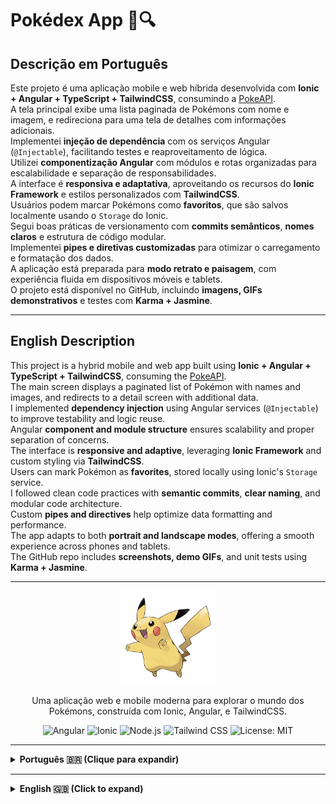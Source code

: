 # Pokédex App 📱🔍

## Descrição em Português

Este projeto é uma aplicação mobile e web híbrida desenvolvida com **Ionic + Angular + TypeScript + TailwindCSS**, consumindo a [PokeAPI](https://pokeapi.co/).  
A tela principal exibe uma lista paginada de Pokémons com nome e imagem, e redireciona para uma tela de detalhes com informações adicionais.  
Implementei **injeção de dependência** com os serviços Angular (`@Injectable`), facilitando testes e reaproveitamento de lógica.  
Utilizei **componentização Angular** com módulos e rotas organizadas para escalabilidade e separação de responsabilidades.  
A interface é **responsiva e adaptativa**, aproveitando os recursos do **Ionic Framework** e estilos personalizados com **TailwindCSS**.  
Usuários podem marcar Pokémons como **favoritos**, que são salvos localmente usando o `Storage` do Ionic.  
Segui boas práticas de versionamento com **commits semânticos**, **nomes claros** e estrutura de código modular.  
Implementei **pipes e diretivas customizadas** para otimizar o carregamento e formatação dos dados.  
A aplicação está preparada para **modo retrato e paisagem**, com experiência fluida em dispositivos móveis e tablets.  
O projeto está disponível no GitHub, incluindo **imagens, GIFs demonstrativos** e testes com **Karma + Jasmine**.

---

## English Description

This project is a hybrid mobile and web app built using **Ionic + Angular + TypeScript + TailwindCSS**, consuming the [PokeAPI](https://pokeapi.co/).  
The main screen displays a paginated list of Pokémon with names and images, and redirects to a detail screen with additional data.  
I implemented **dependency injection** using Angular services (`@Injectable`) to improve testability and logic reuse.  
Angular **component and module structure** ensures scalability and proper separation of concerns.  
The interface is **responsive and adaptive**, leveraging **Ionic Framework** and custom styling via **TailwindCSS**.  
Users can mark Pokémon as **favorites**, stored locally using Ionic's `Storage` service.  
I followed clean code practices with **semantic commits**, **clear naming**, and modular code architecture.  
Custom **pipes and directives** help optimize data formatting and performance.  
The app adapts to both **portrait and landscape modes**, offering a smooth experience across phones and tablets.  
The GitHub repo includes **screenshots, demo GIFs**, and unit tests using **Karma + Jasmine**.

---


<p align="center">
  <img src="https://raw.githubusercontent.com/PokeAPI/sprites/master/sprites/pokemon/other/official-artwork/25.png" width="150" alt="Pikachu">
</p>

<p align="center">
  Uma aplicação web e mobile moderna para explorar o mundo dos Pokémons, construída com Ionic, Angular, e TailwindCSS.
</p>

<p align="center">
  <img src="https://img.shields.io/badge/Angular-DD0031?style=for-the-badge&logo=angular&logoColor=white" alt="Angular">
  <img src="https://img.shields.io/badge/Ionic-3880FF?style=for-the-badge&logo=ionic&logoColor=white" alt="Ionic">
  <img src="https://img.shields.io/badge/Node.js-339933?style=for-the-badge&logo=nodedotjs&logoColor=white" alt="Node.js">
  <img src="https://img.shields.io/badge/Tailwind_CSS-38B2AC?style=for-the-badge&logo=tailwind-css&logoColor=white" alt="Tailwind CSS">
  <img src="https://img.shields.io/badge/License-MIT-yellow.svg" alt="License: MIT">
</p>

---

<details>
<summary><strong>Português 🇧🇷 (Clique para expandir)</strong></summary>

## 📜 Índice

- [Sobre o Projeto](#-sobre-o-projeto)
- [✨ Funcionalidades](#-funcionalidades)
- [🛠️ Tecnologias Utilizadas](#️-tecnologias-utilizadas)
- [🏛️ Arquitetura e Boas Práticas](#️-arquitetura-e-boas-práticas)
- [🪝 Implementação de WebHook (Diferencial)](#-implementação-de-webhook-diferencial)
- [🧪 Testes Unitários (Diferencial)](#-testes-unitários-diferencial)
- [🚀 Como Executar o Projeto](#-como-executar-o-projeto)
- [📁 Estrutura de Arquivos](#-estrutura-de-arquivos)
- [☁️ Deploy](#️-deploy)
- [👨‍💻 Autor](#-autor)

## 📖 Sobre o Projeto

Este projeto é uma Pokédex moderna e responsiva desenvolvida como uma aplicação híbrida (web/mobile) utilizando o poder do **Ionic** e **Angular**. Ele consome a [PokeAPI](https://pokeapi.co/) para fornecer uma lista paginada e pesquisável de Pokémons, com uma tela de detalhes rica em informações para cada criatura.

O projeto foi construído seguindo as melhores práticas de desenvolvimento, com foco em código limpo, componentização, reutilização de lógica e uma arquitetura escalável.

## ✨ Funcionalidades

-   **Listagem e Paginação:** Navegue por uma lista completa de Pokémons com um sistema de paginação eficiente.
-   **Busca Dinâmica:** Encontre Pokémons rapidamente por nome ou número, com `debounce` para otimizar a performance.
-   **Tela de Detalhes Completa:** Veja informações detalhadas como tipos, habilidades, estatísticas, habitat e múltiplos sprites.
-   **Sistema de Favoritos:** Marque seus Pokémons preferidos! A lista é salva localmente (`localStorage`) para persistir entre as sessões.
-   **Página de Favoritos Dedicada:** Gerencie sua coleção de favoritos em uma tela separada, com busca e paginação próprias.
-   **Design Responsivo:** A interface se adapta perfeitamente a qualquer dispositivo, seja celular (retrato/paisagem) ou desktop, graças ao TailwindCSS.
-   **Notificações de WebHook:** Ações na lista de favoritos (adicionar, remover, limpar) enviam notificações em tempo real para um servidor backend.
-   **Feedback Visual:** A aplicação usa *Toasts* para notificar os usuários sobre erros de API, melhorando a experiência de uso.

## 🛠️ Tecnologias Utilizadas

-   **Frontend:**
  -   **Angular 20:** Framework principal para a estrutura da aplicação.
  -   **Ionic 8:** Biblioteca de componentes de UI para criar aplicações híbridas de alta qualidade.
  -   **TypeScript:** Superset do JavaScript que adiciona tipagem estática.
  -   **TailwindCSS:** Framework CSS utility-first para estilização rápida e responsiva.
  -   **RxJS:** Biblioteca para programação reativa, usada para gerenciar chamadas de API e eventos.
-   **Backend (Servidor de WebHook):**
  -   **Node.js:** Ambiente de execução JavaScript no servidor.
  -   **Express.js:** Framework minimalista para criar o servidor e a rota do webhook.
-   **Testes:**
  -   **Karma:** Test runner para executar os testes unitários.
  -   **Jasmine:** Framework de testes behavior-driven para escrever os casos de teste.

## 🏛️ Arquitetura e Boas Práticas

-   **Componentização:** A aplicação é dividida em componentes `standalone` (Pages, Header, Footer), promovendo a separação de responsabilidades.
-   **Injeção de Dependência (DI):** Utilizamos o `inject()` do Angular para fornecer serviços (`PokeApiService`, `FavoritesService`, `PaginationService`) aos componentes. Isso desacopla o código, facilita a manutenção e torna os testes unitários possíveis.
-   **Princípio DRY (Don't Repeat Yourself):** A lógica de paginação e busca, que era repetida nas páginas Home e Favoritos, foi abstraída para um serviço reutilizável, o `PaginationService`. Isso centraliza a lógica e torna os componentes mais limpos.
-   **Reatividade com RxJS:** As chamadas de API retornam `Observables`, e a barra de busca utiliza um `Subject` com `debounceTime` para evitar requisições excessivas enquanto o usuário digita.
-   **Tratamento de Erros:** As falhas de API são capturadas e o `ToastController` do Ionic é usado para exibir mensagens de erro amigáveis ao usuário, garantindo uma experiência mais robusta.

## 🪝 Implementação de WebHook (Diferencial)

Um WebHook foi implementado para demonstrar a comunicação em tempo real do frontend com um backend. Quando uma ação relacionada aos favoritos ocorre, o frontend notifica um servidor.

#### Como Funciona:

1.  **Ação no Frontend:** O usuário adiciona ou remove um Pokémon dos favoritos no `FavoritesService`.
2.  **Requisição HTTP:** O serviço imediatamente dispara uma requisição `POST` para o endpoint `http://localhost:3000/webhook`. O `payload` da requisição contém o tipo de evento (`pokemon_added`, `pokemon_removed`, etc.) e os dados relevantes.
    ```typescript
    // Em favorites.service.ts
    this.http.post(this.webhookUrl, {
      event: 'pokemon_added',
      pokemonId,
      timestamp: new Date().toISOString()
    }).subscribe(...);
    ```
3.  **Recepção no Backend:** Um servidor simples criado com Node.js e Express está escutando na porta 3000.
4.  **Processamento:** O servidor recebe o `payload`, exibe as informações no console e retorna uma resposta de sucesso (`200 OK`). Isso simula o processamento do evento, que em um cenário real poderia disparar um email, atualizar um banco de dados, etc.
    ```javascript
    // Em webhook-server/server.js
    app.post('/webhook', (req, res) => {
      console.log('Webhook received:', req.body);
      res.status(200).json({ message: 'Webhook processed successfully' });
    });
    ```

## 🧪 Testes Unitários (Diferencial)

A aplicação possui uma suíte de testes unitários para garantir a qualidade e o funcionamento correto dos componentes.

#### Como os Testes Foram Estruturados:

-   **Ambiente de Teste (`TestBed`):** Para cada componente, o `TestBed` do Angular é usado para configurar um ambiente de teste isolado, declarando o componente a ser testado e fornecendo *mocks* para suas dependências.
-   **Mocks e Spies:** Dependências como `PokeApiService` e `Router` são substituídas por objetos falsos (`SpyObj`) criados com `jasmine.createSpyObj`. Isso nos permite isolar o componente e controlar o comportamento de suas dependências durante os testes.
-   **Casos de Teste (`it` blocks):** Cada `it` descreve um comportamento esperado. Nós verificamos se:
  -   O componente é criado com sucesso.
  -   A navegação para outras páginas é chamada com os parâmetros corretos.
  -   A lógica de negócio (como adicionar/remover um favorito) chama os métodos corretos do serviço.
  -   O estado do componente é atualizado corretamente após uma ação.

```typescript
// Exemplo de teste em favorites.page.spec.ts
it('should remove favorite and update pagination', fakeAsync(() => {
  // Configuração inicial do estado do componente
  component.allFavorites = [
    { id: 1, name: 'bulbasaur' },
    { id: 25, name: 'pikachu' }
  ];
  component.paginationService.total = 2;
  spyOn(favoritesService, 'removeFavorite'); // Espiona o método

  // Executa a ação
  component.removeFavorite(1);
  tick(); // Avança o tempo para resolver operações assíncronas

  // Verificações (Assertions)
  expect(favoritesService.removeFavorite).toHaveBeenCalledWith(1);
  expect(component.allFavorites.length).toBe(1);
  expect(component.paginationService.total).toBe(1);
}));
```

## 🚀 Como Executar o Projeto

Você precisará ter o [Node.js](https://nodejs.org/) e o [pnpm](https://pnpm.io/) (ou npm/yarn) instalados.

#### 1. Frontend (Aplicação Angular/Ionic)

```bash
# Clone o repositório
git clone https://github.com/Vidigal-code/challenge-PokeAPI-Angular.git

# Navegue para a pasta do projeto
cd challenge-PokeAPI-Angular

# Instale as dependências
pnpm install

# Inicie o servidor de desenvolvimento
pnpm start
```

A aplicação estará disponível em `http://localhost:4200`.

#### 2. Backend (Servidor de WebHook)

O servidor de webhook deve ser executado simultaneamente em um terminal separado.

```bash
# Em um novo terminal, navegue para a pasta do servidor
cd webhook-server

# Instale as dependências
pnpm install

# Crie o arquivo de ambiente (se não existir)
cp .env.example .env

# Inicie o servidor
pnpm start
```

O servidor estará escutando em `http://localhost:3000`. Agora, as ações de favoritar na aplicação serão logadas no console deste terminal.

## 📁 Estrutura de Arquivos

A estrutura do projeto foi organizada para manter uma clara separação de responsabilidades.

```
.
├── src/
│   ├── app/
│   │   ├── favorites/        # Página de Favoritos (componente, HTML, spec)
│   │   ├── home/             # Página Principal (componente, HTML, spec)
│   │   ├── pokemon-details/  # Página de Detalhes (componente, HTML, spec)
│   │   ├── services/         # Serviços reutilizáveis
│   │   │   ├── favorites.service.ts
│   │   │   ├── pagination.service.ts
│   │   │   └── poke-api.service.ts
│   │   ├── header/           # Componente Header
│   │   ├── footer/           # Componente Footer
│   │   ├── app.component.ts  # Componente raiz
│   │   └── app.routes.ts     # Definição de rotas
│   ├── assets/               # Ícones e imagens estáticas
│   └── environments/         # Variáveis de ambiente
├── webhook-server/           # Servidor Node.js para o WebHook
│   ├── server.js
│   ├── package.json
│   └── .env
└── ...
```

## ☁️ Deploy

A aplicação está configurada para deploy no GitHub Pages. Os seguintes scripts no `package.json` automatizam o processo:

-   `build:gh-pages`: Compila o projeto com a URL base correta para o GitHub Pages.
-   `deploy:gh-pages`: Publica o conteúdo da pasta `dist/` na branch `gh-pages`.

## 👨‍💻 Autor

Feito com ❤️ por **Kauan Vidigal**.

[![GitHub](https://img.shields.io/badge/GitHub-100000?style=for-the-badge&logo=github&logoColor=white)](https://github.com/Vidigal-code)
[![LinkedIn](https://img.shields.io/badge/linkedin-%230077B5.svg?style=for-the-badge&logo=linkedin&logoColor=white)](https://www.linkedin.com/in/kauan-vidigal/)

</details>

---

<details>
<summary><strong>English 🇬🇧 (Click to expand)</strong></summary>

## 📜 Table of Contents

- [About The Project](#-about-the-project-1)
- [✨ Features](#-features)
- [🛠️ Technologies Used](#️-technologies-used-1)
- [🏛️ Architecture & Best Practices](#️-architecture--best-practices)
- [🪝 WebHook Implementation (Bonus)](#-webhook-implementation-bonus)
- [🧪 Unit Testing (Bonus)](#-unit-testing-bonus)
- [🚀 Getting Started](#-getting-started)
- [📁 File Structure](#-file-structure)
- [☁️ Deployment](#️-deployment)
- [👨‍💻 Author](#-author-1)

## 📖 About The Project

This project is a modern and responsive Pokédex developed as a hybrid application (web/mobile) using the power of **Ionic** and **Angular**. It consumes the [PokeAPI](https://pokeapi.co/) to provide a paginated and searchable list of Pokémon, with a feature-rich detail screen for each creature.

The project was built following software development best practices, with a focus on clean code, componentization, logic reuse, and a scalable architecture.

## ✨ Features

-   **List & Pagination:** Browse a complete list of Pokémon with an efficient pagination system.
-   **Dynamic Search:** Quickly find Pokémon by name or number, with `debounce` to optimize performance.
-   **Complete Detail Screen:** View detailed information such as types, abilities, stats, habitat, and multiple sprites.
-   **Favorites System:** Bookmark your favorite Pokémon! The list is saved locally (`localStorage`) to persist between sessions.
-   **Dedicated Favorites Page:** Manage your collection of favorites on a separate screen, complete with its own search and pagination.
-   **Responsive Design:** The interface adapts perfectly to any device, whether it's a mobile phone (portrait/landscape) or a desktop, thanks to TailwindCSS.
-   **WebHook Notifications:** Actions on the favorites list (add, remove, clear) send real-time notifications to a backend server.
-   **Visual Feedback:** The application uses *Toasts* to notify users of API errors, improving the user experience.

## 🛠️ Technologies Used

-   **Frontend:**
  -   **Angular 20:** The main framework for the application's structure.
  -   **Ionic 8:** UI component library for building high-quality hybrid applications.
  -   **TypeScript:** A superset of JavaScript that adds static typing.
  -   **TailwindCSS:** A utility-first CSS framework for rapid and responsive styling.
  -   **RxJS:** A library for reactive programming, used to manage API calls and events.
-   **Backend (WebHook Server):**
  -   **Node.js:** JavaScript runtime environment on the server.
  -   **Express.js:** A minimalist framework for creating the server and the webhook route.
-   **Testing:**
  -   **Karma:** A test runner for executing unit tests.
  -   **Jasmine:** A behavior-driven testing framework for writing test cases.

## 🏛️ Architecture & Best Practices

-   **Component-Based Architecture:** The application is divided into `standalone` components (Pages, Header, Footer), promoting a separation of concerns.
-   **Dependency Injection (DI):** We use Angular's `inject()` to provide services (`PokeApiService`, `FavoritesService`, `PaginationService`) to the components. This decouples the code, facilitates maintenance, and makes unit testing possible.
-   **DRY Principle (Don't Repeat Yourself):** The pagination and search logic, which was duplicated across the Home and Favorites pages, has been abstracted into a reusable service, `PaginationService`. This centralizes the logic and makes the components cleaner.
-   **Reactivity with RxJS:** API calls return `Observables`, and the search bar uses a `Subject` with `debounceTime` to prevent excessive requests while the user is typing.
-   **Error Handling:** API failures are caught, and Ionic's `ToastController` is used to display user-friendly error messages, ensuring a more robust experience.

## 🪝 WebHook Implementation (Bonus)

A WebHook was implemented to demonstrate real-time communication from the frontend to a backend. When an action related to favorites occurs, the frontend notifies a server.

#### How It Works:

1.  **Action on the Frontend:** The user adds or removes a Pokémon from favorites in the `FavoritesService`.
2.  **HTTP Request:** The service immediately fires a `POST` request to the `http://localhost:3000/webhook` endpoint. The request `payload` contains the event type (`pokemon_added`, `pokemon_removed`, etc.) and relevant data.
    ```typescript
    // In favorites.service.ts
    this.http.post(this.webhookUrl, {
      event: 'pokemon_added',
      pokemonId,
      timestamp: new Date().toISOString()
    }).subscribe(...);
    ```
3.  **Reception on the Backend:** A simple server created with Node.js and Express is listening on port 3000.
4.  **Processing:** The server receives the `payload`, logs the information to the console, and returns a success response (`200 OK`). This simulates event processing, which in a real-world scenario could trigger an email, update a database, etc.
    ```javascript
    // In webhook-server/server.js
    app.post('/webhook', (req, res) => {
      console.log('Webhook received:', req.body);
      res.status(200).json({ message: 'Webhook processed successfully' });
    });
    ```

## 🧪 Unit Testing (Bonus)

The application has a suite of unit tests to ensure the quality and correct functioning of the components.

#### How the Tests Were Structured:

-   **Test Environment (`TestBed`):** For each component, Angular's `TestBed` is used to configure an isolated test environment, declaring the component under test and providing *mocks* for its dependencies.
-   **Mocks and Spies:** Dependencies like `PokeApiService` and `Router` are replaced with mock objects (`SpyObj`) created with `jasmine.createSpyObj`. This allows us to isolate the component and control the behavior of its dependencies during tests.
-   **Test Cases (`it` blocks):** Each `it` describes an expected behavior. We check if:
  -   The component is created successfully.
  -   Navigation to other pages is called with the correct parameters.
  -   Business logic (like adding/removing a favorite) calls the correct service methods.
  -   The component's state is updated correctly after an action.

```typescript
// Example test in favorites.page.spec.ts
it('should remove favorite and update pagination', fakeAsync(() => {
  // Initial setup of the component's state
  component.allFavorites = [
    { id: 1, name: 'bulbasaur' },
    { id: 25, name: 'pikachu' }
  ];
  component.paginationService.total = 2;
  spyOn(favoritesService, 'removeFavorite'); // Spy on the method

  // Execute the action
  component.removeFavorite(1);
  tick(); // Advance time to resolve async operations

  // Assertions
  expect(favoritesService.removeFavorite).toHaveBeenCalledWith(1);
  expect(component.allFavorites.length).toBe(1);
  expect(component.paginationService.total).toBe(1);
}));
```

## 🚀 Getting Started

You will need [Node.js](https://nodejs.org/) and [pnpm](https://pnpm.io/) (or npm/yarn) installed.

#### 1. Frontend (Angular/Ionic App)

```bash
# Clone the repository
git clone https://github.com/Vidigal-code/challenge-PokeAPI-Angular.git

# Navigate to the project folder
cd challenge-PokeAPI-Angular

# Install dependencies
pnpm install

# Start the development server
pnpm start
```

The application will be available at `http://localhost:4200`.

#### 2. Backend (WebHook Server)

The webhook server must be run simultaneously in a separate terminal.

```bash
# In a new terminal, navigate to the server folder
cd webhook-server

# Install dependencies
pnpm install

# Create the environment file (if it doesn't exist)
cp .env.example .env

# Start the server
pnpm start
```

The server will be listening at `http://localhost:3000`. Now, favoriting actions in the application will be logged in this terminal's console.

## 📁 File Structure

The project structure was organized to maintain a clear separation of concerns.

```
.
├── src/
│   ├── app/
│   │   ├── favorites/        # Favorites Page (component, HTML, spec)
│   │   ├── home/             # Home Page (component, HTML, spec)
│   │   ├── pokemon-details/  # Details Page (component, HTML, spec)
│   │   ├── services/         # Reusable services
│   │   │   ├── favorites.service.ts
│   │   │   ├── pagination.service.ts
│   │   │   └── poke-api.service.ts
│   │   ├── header/           # Header component
│   │   ├── footer/           # Footer component
│   │   ├── app.component.ts  # Root component
│   │   └── app.routes.ts     # Route definitions
│   ├── assets/               # Static assets (icons, images)
│   └── environments/         # Environment variables
├── webhook-server/           # Node.js server for the WebHook
│   ├── server.js
│   ├── package.json
│   └── .env
└── ...
```

## ☁️ Deployment

The application is configured for deployment to GitHub Pages. The following scripts in `package.json` automate the process:

-   `build:gh-pages`: Compiles the project with the correct base URL for GitHub Pages.
-   `deploy:gh-pages`: Publishes the contents of the `dist/` folder to the `gh-pages` branch.

## 👨‍💻 Author

Made with ❤️ by **Kauan Vidigal**.

[![GitHub](https://img.shields.io/badge/GitHub-100000?style=for-the-badge&logo=github&logoColor=white)](https://github.com/Vidigal-code)
[![LinkedIn](https://img.shields.io/badge/linkedin-%230077B5.svg?style=for-the-badge&logo=linkedin&logoColor=white)](https://www.linkedin.com/in/kauan-vidigal/)

</details>


